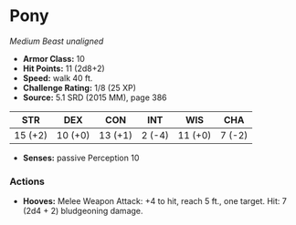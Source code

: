 # Pony

*Medium* *Beast* *unaligned*

- **Armor Class:** 10
- **Hit Points:** 11 (2d8+2)
- **Speed:** walk 40 ft.
- **Challenge Rating:** 1/8 (25 XP)
- **Source:** 5.1 SRD (2015 MM), page 386

| STR | DEX | CON | INT | WIS | CHA |
| --- | --- | --- | --- | --- | --- |
| 15 (+2) | 10 (+0) | 13 (+1) | 2 (-4) | 11 (+0) | 7 (-2) |

- **Senses:** passive Perception 10

### Actions

- **Hooves:** Melee Weapon Attack: +4 to hit, reach 5 ft., one target. Hit: 7 (2d4 + 2) bludgeoning damage.


